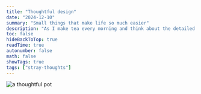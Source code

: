 ```yaml
---
title: "Thoughtful design"
date: "2024-12-10"
summary: "Small things that make life so much easier"
description: "As I make tea every morning and think about the detailed thoughts into smaller things"
toc: false
hideBackToTop: true
readTime: true
autonumber: false
math: false
showTags: true
tags: ["stray-thoughts"]
---
```


![a thoughtful pot](/images/thoughtful-design/is.jpg "A Thoughtful Pot")